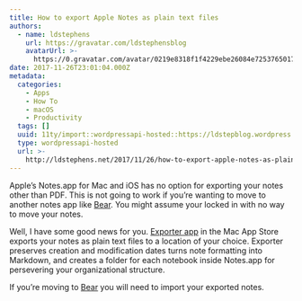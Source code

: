 ```yaml
---
title: How to export Apple Notes as plain text files
authors:
  - name: ldstephens
    url: https://gravatar.com/ldstephensblog
    avatarUrl: >-
      https://0.gravatar.com/avatar/0219e8318f1f4229ebe26084e7253765017f43ca0c631be37dc6d0b8ad6e40a4?s=96&d=identicon&r=G
date: 2017-11-26T23:01:04.000Z
metadata:
  categories:
    - Apps
    - How To
    - macOS
    - Productivity
  tags: []
  uuid: 11ty/import::wordpressapi-hosted::https://ldstepblog.wordpress.com/?p=1197
  type: wordpressapi-hosted
  url: >-
    http://ldstephens.net/2017/11/26/how-to-export-apple-notes-as-plain-text-files/
---
```

Apple’s Notes.app for Mac and iOS has no option for exporting your notes other than PDF. This is not going to work if you’re wanting to move to another notes app like [Bear](https://geo.itunes.apple.com/us/app/bear-beautiful-writing-app/id1091189122?mt=12&at=1000lude). You might assume your locked in with no way to move your notes.

Well, I have some good news for you. [Exporter app](https://itunes.apple.com/us/app/exporter/id1099120373?mt=12&uo=4&at=1000lude) in the Mac App Store exports your notes as plain text files to a location of your choice. Exporter preserves creation and modification dates turns note formatting into Markdown, and creates a folder for each notebook inside Notes.app for persevering your organizational structure.

If you’re moving to [Bear](https://geo.itunes.apple.com/us/app/bear-beautiful-writing-app/id1091189122?mt=12&at=1000lude) you will need to import your exported notes.